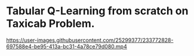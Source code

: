 # Tabular Q-Learning from scratch on Taxicab Problem.
https://user-images.githubusercontent.com/25299377/233772828-697588e4-be95-413a-bc31-4a78ce79d080.mp4

